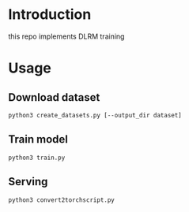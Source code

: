 # Introduction

this repo implements DLRM training

# Usage

## Download dataset

```shell
python3 create_datasets.py [--output_dir dataset]
```

## Train model

```shell
python3 train.py
```

## Serving

```shell
python3 convert2torchscript.py
```
